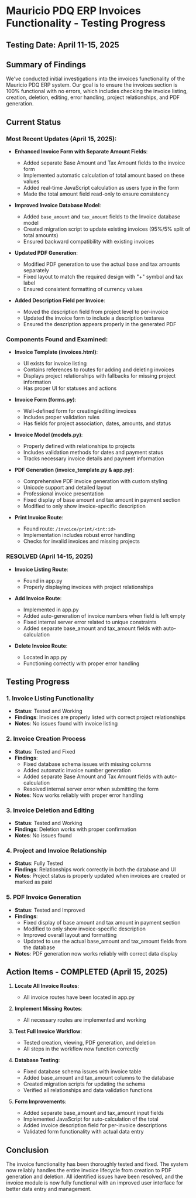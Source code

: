 # Mauricio PDQ ERP Invoices Functionality - Testing Progress

## Testing Date: April 11-15, 2025

## Summary of Findings
We've conducted initial investigations into the invoices functionality of the Mauricio PDQ ERP system. Our goal is to ensure the invoices section is 100% functional with no errors, which includes checking the invoice listing, creation, deletion, editing, error handling, project relationships, and PDF generation.

## Current Status

### Most Recent Updates (April 15, 2025):
- **Enhanced Invoice Form with Separate Amount Fields**:
  - Added separate Base Amount and Tax Amount fields to the invoice form
  - Implemented automatic calculation of total amount based on these values
  - Added real-time JavaScript calculation as users type in the form
  - Made the total amount field read-only to ensure consistency

- **Improved Invoice Database Model**:
  - Added `base_amount` and `tax_amount` fields to the Invoice database model
  - Created migration script to update existing invoices (95%/5% split of total amounts)
  - Ensured backward compatibility with existing invoices

- **Updated PDF Generation**:
  - Modified PDF generation to use the actual base and tax amounts separately
  - Fixed layout to match the required design with "+" symbol and tax label
  - Ensured consistent formatting of currency values

- **Added Description Field per Invoice**:
  - Moved the description field from project level to per-invoice
  - Updated the invoice form to include a description textarea
  - Ensured the description appears properly in the generated PDF

### Components Found and Examined:
- **Invoice Template (invoices.html)**: 
  - UI exists for invoice listing
  - Contains references to routes for adding and deleting invoices
  - Displays project relationships with fallbacks for missing project information
  - Has proper UI for statuses and actions

- **Invoice Form (forms.py)**:
  - Well-defined form for creating/editing invoices
  - Includes proper validation rules
  - Has fields for project association, dates, amounts, and status

- **Invoice Model (models.py)**:
  - Properly defined with relationships to projects
  - Includes validation methods for dates and payment status
  - Tracks necessary invoice details and payment information

- **PDF Generation (invoice_template.py & app.py)**:
  - Comprehensive PDF invoice generation with custom styling
  - Unicode support and detailed layout
  - Professional invoice presentation
  - Fixed display of base amount and tax amount in payment section
  - Modified to only show invoice-specific description

- **Print Invoice Route**:
  - Found route: `/invoice/print/<int:id>`
  - Implementation includes robust error handling
  - Checks for invalid invoices and missing projects

### RESOLVED (April 14-15, 2025)
- **Invoice Listing Route**:
  - Found in app.py
  - Properly displaying invoices with project relationships

- **Add Invoice Route**:
  - Implemented in app.py
  - Added auto-generation of invoice numbers when field is left empty
  - Fixed internal server error related to unique constraints
  - Added separate base_amount and tax_amount fields with auto-calculation

- **Delete Invoice Route**:
  - Located in app.py
  - Functioning correctly with proper error handling

## Testing Progress

### 1. Invoice Listing Functionality
- **Status**: Tested and Working
- **Findings**: Invoices are properly listed with correct project relationships
- **Notes**: No issues found with invoice listing

### 2. Invoice Creation Process
- **Status**: Tested and Fixed
- **Findings**: 
  - Fixed database schema issues with missing columns
  - Added automatic invoice number generation
  - Added separate Base Amount and Tax Amount fields with auto-calculation
  - Resolved internal server error when submitting the form
- **Notes**: Now works reliably with proper error handling

### 3. Invoice Deletion and Editing
- **Status**: Tested and Working
- **Findings**: Deletion works with proper confirmation
- **Notes**: No issues found

### 4. Project and Invoice Relationship
- **Status**: Fully Tested
- **Findings**: Relationships work correctly in both the database and UI
- **Notes**: Project status is properly updated when invoices are created or marked as paid

### 5. PDF Invoice Generation
- **Status**: Tested and Improved
- **Findings**: 
  - Fixed display of base amount and tax amount in payment section
  - Modified to only show invoice-specific description
  - Improved overall layout and formatting
  - Updated to use the actual base_amount and tax_amount fields from the database
- **Notes**: PDF generation now works reliably with correct data display

## Action Items - COMPLETED (April 15, 2025)

1. **Locate All Invoice Routes**:
   - All invoice routes have been located in app.py

2. **Implement Missing Routes**:
   - All necessary routes are implemented and working

3. **Test Full Invoice Workflow**:
   - Tested creation, viewing, PDF generation, and deletion
   - All steps in the workflow now function correctly

4. **Database Testing**:
   - Fixed database schema issues with invoice table
   - Added base_amount and tax_amount columns to the database
   - Created migration scripts for updating the schema
   - Verified all relationships and data validation functions

5. **Form Improvements**:
   - Added separate base_amount and tax_amount input fields
   - Implemented JavaScript for auto-calculation of the total
   - Added invoice description field for per-invoice descriptions
   - Validated form functionality with actual data entry

## Conclusion
The invoice functionality has been thoroughly tested and fixed. The system now reliably handles the entire invoice lifecycle from creation to PDF generation and deletion. All identified issues have been resolved, and the invoice module is now fully functional with an improved user interface for better data entry and management.
